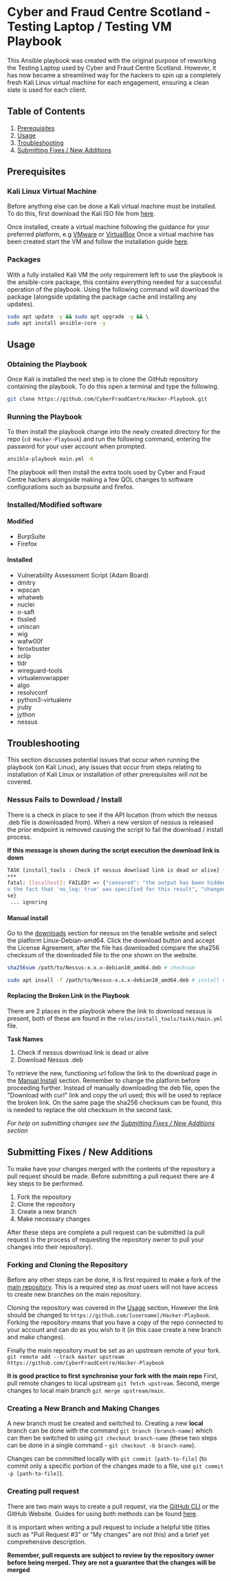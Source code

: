 # Cyber and Fraud Centre Scotland - Testing Laptop / Testing VM Playbook

This Ansible playbook was created with the original purpose of reworking the
Testing Laptop used by Cyber and Fraud Centre Scotland. However, it has now
became a streamlined way for the hackers to spin up a completely fresh Kali
Linux virtual machine for each engagement, ensuring a clean slate is used for
each client.

## Table of Contents

1. [Prerequisites](#prerequisites)
1. [Usage](#usage)
1. [Troubleshooting](#troubleshooting)
1. [Submitting Fixes / New Additions](#submitting-fixes--new-additions)

## Prerequisites

### Kali Linux Virtual Machine

Before anything else can be done a Kali virtual machine must be installed. To
do this, first download the Kali ISO file from [here](https://www.kali.org/get-kali/#kali-installer-images).

Once installed, create a virtual machine following the guidance for your
preferred platform, e.g [VMware](https://www.kali.org/docs/virtualization/install-vmware-guest-vm/) or [VirtualBox](https://www.kali.org/docs/virtualization/install-virtualbox-guest-vm/)
Once a virtual machine has been created start the VM and follow the
installation guide [here](https://www.kali.org/docs/installation/hard-disk-install/).

### Packages

With a fully installed Kali VM the only requirement left to use the playbook is
the ansible-core package, this contains everything needed for a successful
operation of the playbook. Using the following command will download the
package (alongside updating the package cache and installing any updates).

```bash
sudo apt update -y && sudo apt upgrade -y && \ 
sudo apt install ansible-core -y
```

## Usage

### Obtaining the Playbook

Once Kali is installed the next step is to clone the GitHub repository
containing the playbook. To do this open a terminal and type the following.

```bash
git clone https://github.com/CyberFraudCentre/Hacker-Playbook.git
```

### Running the Playbook

To then install the playbook change into the newly created directory for the
repo (`cd Hacker-Playbook`) and run the following command, entering the
password for your user account when prompted.

```bash
ansible-playbook main.yml -K
```

The playbook will then install the extra tools used by Cyber and Fraud Centre
hackers alongside making a few QOL changes to software configurations such as
burpsuite and firefox.

### Installed/Modified software

#### Modified

- BurpSuite
- Firefox

#### Installed

- Vulnerability Assessment Script (Adam Board)
- dmitry
- wpscan
- whatweb
- nuclei
- o-saft
- tlssled
- uniscan
- wig
- wafw00f
- feroxbuster
- xclip
- tldr
- wireguard-tools
- virtualenvwrapper
- algo
- resolvconf
- python3-virtualenv
- jruby
- jython
- nessus

## Troubleshooting

This section discusses potential issues that occur when running the playbook
(on Kali Linux), any issues that occur from steps relating to installation of
Kali Linux or installation of other prerequisites will not be covered.

### Nessus Fails to Download / Install

There is a check in place to see if the API location (from which the nessus
.deb file is downloaded from). When a new version of nessus is released the
prior endpoint is removed causing the script to fail the download / install
process.

__If this message is shown during the script execution the download link is down__
```bash
TASK [install_tools : Check if nessus download link is dead or alive] *******
***
fatal: [localhost]: FAILED! => {"censored": "the output has been hidden due t
o the fact that 'no_log: true' was specified for this result", "changed": fal
se}
 ... ignoring
```

#### Manual install

Go to the [downloads](https://www.tenable.com/downloads/nessus) section for nessus on the tenable website and select the
platform Linux-Debian-amd64. Click the download button and accept the License
Agreement, after the file has downloaded compare the sha256 checksum of the
downloaded file to the one shown on the website.

```bash
sha256sum /path/to/Nessus-x.x.x-debian10_amd64.deb # checksum

sudo apt insall -f /path/to/Nessus-x.x.x-debian10_amd64.deb # install nessus deb
```

#### Replacing the Broken Link in the Playbook

There are 2 places in the playbook where the link to download nessus is present,
both of these are found in the `roles/install_tools/tasks/main.yml` file.

__Task Names__
1. Check if nessus download link is dead or alive
1. Download Nessus .deb

To retrieve the new, functioning url follow the link to the download page in
the [Manual Install](#manual-install) section. Remember to change the platform
before proceeding further. Instead of manually downloading the deb file, open
the "Download with curl" link and copy the url used; this will be used to
replace the broken link. On the same page the sha256 checksum can be found, this
is needed to replace the old checksum in the second task.

_For help on submitting changes see the [Submitting Fixes / New Additions](#submitting-fixes--new-additions) section_

## Submitting Fixes / New Additions

To make have your changes merged with the contents of the repository a pull
request should be made. Before submitting a pull request there are 4 key steps
to be performed.

1. Fork the repository
1. Clone the repository
1. Create a new branch
1. Make necessary changes

After these steps are complete a pull request can be submitted (a pull request
is the process of requesting the repository owner to pull your changes into
their repository).

### Forking and Cloning the Repository

Before any other steps can be done, it is first required to make a fork of the
[main repository](https://github.com/CyberFraudCentre/Hacker-Playbook.git).
This is a required step as _most_ users will not have access to create new
branches on the main repository.

Cloning the repository was covered in the [Usage](#obtaining-the-playbook) section, However
the link should be changed to `https://github.com/[username]/Hacker-Playbook`.
Forking the repository means that you have a copy of the repo connected to your
account and can do as you wish to it (in this case create a new branch and make
changes).

Finally the main repository must be set as an upstream remote of your fork.
`git remote add --track master upstream https://github.com/CyberFraudCentre/Hacker-Playbook`

__It is good practice to first synchronise your fork with the main repo__
First, pull remote changes to local upstream `git fetch upstream`. Second,
merge changes to local main branch `git merge upstream/main`.

### Creating a New Branch and Making Changes

A new branch must be created and switched to. Creating a new __local__ branch
can be done with the command `git branch [branch-name]` which can then be
switched to using `git checkout branch-name` (these two steps can be done in a
single command - `git checkout -b branch-name`).

Changes can be committed locally with `git commit [path-to-file]` (to commit
only a specific portion of the changes made to a file, use `git commit -p [path-to-file]`).

### Creating pull request

There are two main ways to create a pull request, via the [GitHub CLI](https://cli.github.com/) or the
GitHub Website. Guides for using both methods can be found [here](https://docs.github.com/en/pull-requests/collaborating-with-pull-requests/proposing-changes-to-your-work-with-pull-requests/creating-a-pull-request).

It is important when writing a pull request to include a helpful title
(titles such as "Pull Request #3" or "My changes" are not this) and a brief yet
comprehensive description.

__Remember, pull requests are subject to review by the repository owner before
being merged. They are not a guarantee that the changes will be merged__
